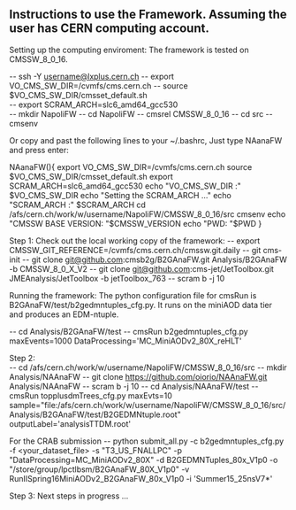 Instructions to use the Framework. Assuming the user has CERN computing account.
--------------------------------------------------------------------------------
Setting up the computing enviroment: The framework is tested on CMSSW_8_0_16. 

--  ssh -Y username@lxplus.cern.ch
--  export VO_CMS_SW_DIR=/cvmfs/cms.cern.ch
--  source $VO_CMS_SW_DIR/cmsset_default.sh  
--  export SCRAM_ARCH=slc6_amd64_gcc530  
--  mkdir NapoliFW
--  cd NapoliFW
--  cmsrel CMSSW_8_0_16 
--  cd src
--  cmsenv

Or copy and past the following lines to your ~/.bashrc, Just type NAanaFW and press enter:

NAanaFW(){
    export VO_CMS_SW_DIR=/cvmfs/cms.cern.ch
    source $VO_CMS_SW_DIR/cmsset_default.sh
    export SCRAM_ARCH=slc6_amd64_gcc530
    echo "VO_CMS_SW_DIR :" $VO_CMS_SW_DIR
    echo "Setting the SCRAM_ARCH ..."
    echo "SCRAM_ARCH :" $SCRAM_ARCH
    cd /afs/cern.ch/work/w/username/NapoliFW/CMSSW_8_0_16/src
    cmsenv
    echo "CMSSW BASE VERSION: "$CMSSW_VERSION 
    echo "PWD: "$PWD
    }

Step 1: Check out the local working copy of the framework:
--  export CMSSW_GIT_REFERENCE=/cvmfs/cms.cern.ch/cmssw.git.daily
--  git cms-init
--  git clone git@github.com:cmsb2g/B2GAnaFW.git Analysis/B2GAnaFW -b CMSSW_8_0_X_V2
--  git clone git@github.com:cms-jet/JetToolbox.git JMEAnalysis/JetToolbox -b jetToolbox_763
--  scram b -j 10

Running the framework:
The python configuration file for cmsRun is B2GAnaFW/test/b2gedmntuples_cfg.py. It runs on the 
miniAOD data tier and produces an EDM-ntuple. 

--  cd Analysis/B2GAnaFW/test
--  cmsRun b2gedmntuples_cfg.py maxEvents=1000 DataProcessing='MC_MiniAODv2_80X_reHLT'

Step 2:  
--  cd /afs/cern.ch/work/w/username/NapoliFW/CMSSW_8_0_16/src
--  mkdir Analysis/NAAnaFW
--  git clone https://github.com/oiorio/NAAnaFW.git Analysis/NAAnaFW
--  scram b -j 10
--  cd Analysis/NAAnaFW/test
--  cmsRun topplusdmTrees_cfg.py maxEvts=10 sample="file:/afs/cern.ch/work/w/username/NapoliFW/CMSSW_8_0_16/src/Analysis/B2GAnaFW/test/B2GEDMNtuple.root" outputLabel='analysisTTDM.root'

For the CRAB submission
--  python submit_all.py -c b2gedmntuples_cfg.py -f <your_dataset_file> -s "T3_US_FNALLPC" -p "DataProcessing=MC_MiniAODv2_80X" -d B2GEDMNTuples_80x_V1p0 -o "/store/group/lpctlbsm/B2GAnaFW_80X_V1p0" -v RunIISpring16MiniAODv2_B2GAnaFW_80x_V1p0 -i 'Summer15_25nsV7*'

Step 3: 
Next steps in progress ...

 
